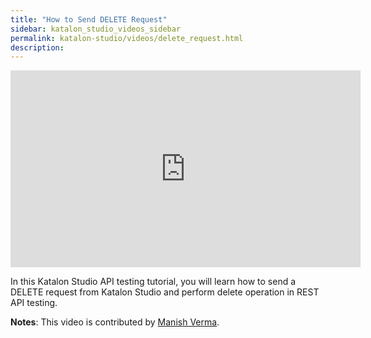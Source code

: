 ```yaml
---
title: "How to Send DELETE Request"
sidebar: katalon_studio_videos_sidebar
permalink: katalon-studio/videos/delete_request.html
description: 
---
```


<iframe width="560" height="315" src="https://www.youtube.com/embed/eXOWqLJF12g" title="YouTube video player" frameborder="0" allow="accelerometer; autoplay; clipboard-write; encrypted-media; gyroscope; picture-in-picture" allowfullscreen></iframe>

In this Katalon Studio API testing tutorial, you will learn how to send a DELETE request from Katalon Studio and perform delete operation in REST API testing.

**Notes**: This video is contributed by [Manish Verma](https://www.youtube.com/channel/UCzOMBStlSDfyai6rWdK3hWw).